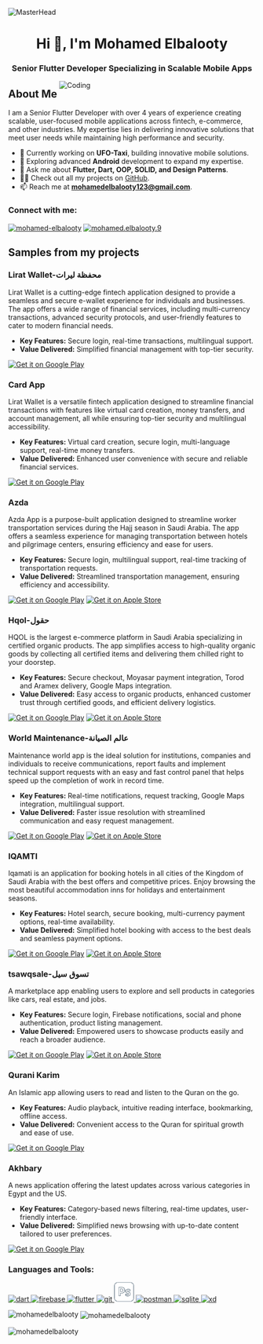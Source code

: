 ![MasterHead](https://1.bp.blogspot.com/-b6bxqJmHSBQ/YCF7iAb1e8I/AAAAAAAAQD4/bjVGymoEwg4HKkjQI04cj9LyYnHS4LhdQCLcBGAsYHQ/s0/new-curriculum-for-android-educators-social-v4.png)
<h1 align="center">Hi 👋, I'm Mohamed Elbalooty</h1>
<h3 align="center">Senior Flutter Developer Specializing in Scalable Mobile Apps</h3>
<img align= "right" alt= "Coding" width= "400" src= "https://miro.medium.com/max/1360/1*IRGHmiGsa16stedQvIaZfw.gif">

## About Me
I am a Senior Flutter Developer with over 4 years of experience creating scalable, user-focused mobile applications across fintech, e-commerce, and other industries. My expertise lies in delivering innovative solutions that meet user needs while maintaining high performance and security.

- 🔭 Currently working on **UFO-Taxi**, building innovative mobile solutions.
- 🌱 Exploring advanced **Android** development to expand my expertise.
- 💬 Ask me about **Flutter, Dart, OOP, SOLID, and Design Patterns**.
- 👨‍💻 Check out all my projects on [GitHub](https://github.com/mohamedelbalooty).
- 📫 Reach me at **mohamedelbalooty123@gmail.com**.

<h3 align="left">Connect with me:</h3>
<p align="left">
<a href="https://linkedin.com/in/mohamed-elbalooty" target="blank"><img align="center" src="https://raw.githubusercontent.com/rahuldkjain/github-profile-readme-generator/master/src/images/icons/Social/linked-in-alt.svg" alt="mohamed-elbalooty" height="30" width="40" /></a>
<a href="https://fb.com/mohamed.elbalooty.9" target="blank"><img align="center" src="https://raw.githubusercontent.com/rahuldkjain/github-profile-readme-generator/master/src/images/icons/Social/facebook.svg" alt="mohamed.elbalooty.9" height="30" width="40" /></a>
</p>

<h2> Samples from my projects </h2>

### Lirat Wallet-محفظة ليرات
Lirat Wallet is a cutting-edge fintech application designed to provide a seamless and secure e-wallet experience for individuals and businesses.
The app offers a wide range of financial services, including multi-currency transactions, advanced security protocols,
and user-friendly features to cater to modern financial needs.
- **Key Features:** Secure login, real-time transactions, multilingual support.
- **Value Delivered:** Simplified financial management with top-tier security.

[<img src="https://user-images.githubusercontent.com/50374022/152713461-d367ec7a-687b-40ca-a881-30e49d69821c.png"
alt='Get it on Google Play'
height="50">](https://play.google.com/store/apps/details?id=store.lirat.paymoney)

### Card App
Lirat Wallet is a versatile fintech application designed to streamline financial transactions with features like virtual card creation,
money transfers, and account management, all while ensuring top-tier security and multilingual accessibility.
- **Key Features:** Virtual card creation, secure login, multi-language support, real-time money transfers.
- **Value Delivered:** Enhanced user convenience with secure and reliable financial services.

[<img src="https://user-images.githubusercontent.com/50374022/152713461-d367ec7a-687b-40ca-a881-30e49d69821c.png"
alt='Get it on Google Play'
height="50">](https://play.google.com/store/apps/details?id=app.carda.app)

### Azda
Azda App is a purpose-built application designed to streamline worker transportation services during the Hajj season in Saudi Arabia.
The app offers a seamless experience for managing transportation between hotels and pilgrimage centers, ensuring efficiency and ease for users.
- **Key Features:** Secure login, multilingual support, real-time tracking of transportation requests.
- **Value Delivered:** Streamlined transportation management, ensuring efficiency and accessibility.

[<img src="https://user-images.githubusercontent.com/50374022/152713461-d367ec7a-687b-40ca-a881-30e49d69821c.png"
alt='Get it on Google Play'
height="50">](https://play.google.com/store/apps/details?id=sa.azda_v2.app) [<img src="https://1000logos.net/wp-content/uploads/2020/08/apple-app-store-logo.jpg"
alt='Get it on Apple Store'
height="50">](https://apps.apple.com/eg/app/azda/id6499463779)

### Hqol-حقول
HQOL is the largest e-commerce platform in Saudi Arabia specializing in certified organic products.
The app simplifies access to high-quality organic goods by collecting all certified items and delivering them chilled right to your doorstep.
- **Key Features:** Secure checkout, Moyasar payment integration, Torod and Aramex delivery, Google Maps integration.
- **Value Delivered:** Easy access to organic products, enhanced customer trust through certified goods, and efficient delivery logistics.

[<img src="https://user-images.githubusercontent.com/50374022/152713461-d367ec7a-687b-40ca-a881-30e49d69821c.png"
alt='Get it on Google Play'
height="50">](https://play.google.com/store/apps/details?id=com.salla.hqolsa) [<img src="https://1000logos.net/wp-content/uploads/2020/08/apple-app-store-logo.jpg"
alt='Get it on Apple Store'
height="50">](https://apps.apple.com/us/app/%D8%AD%D9%82%D9%88%D9%84-hqol/id1507396377)

### World Maintenance-عالم الصيانة
Maintenance world app is the ideal solution for institutions, companies and individuals to receive
communications, report faults and implement technical support requests with an easy and fast control
panel that helps speed up the completion of work in record time.
- **Key Features:** Real-time notifications, request tracking, Google Maps integration, multilingual support.
- **Value Delivered:** Faster issue resolution with streamlined communication and easy request management.

[<img src="https://user-images.githubusercontent.com/50374022/152713461-d367ec7a-687b-40ca-a881-30e49d69821c.png"
alt='Get it on Google Play'
height="50">](https://play.google.com/store/apps/details?id=com.alam_elsianah.alam_elsianah) [<img src="https://1000logos.net/wp-content/uploads/2020/08/apple-app-store-logo.jpg"
alt='Get it on Apple Store'
height="50">](https://apps.apple.com/us/app/maintenance-world-%D8%B9%D8%A7%D9%84%D9%85-%D8%A7%D9%84%D8%B5%D9%8A%D8%A7%D9%86%D8%A9/id1669008282?platform=iphone)

### IQAMTI
Iqamati is an application for booking hotels in all cities of the Kingdom of Saudi Arabia with the best offers
and competitive prices. Enjoy browsing the most beautiful accommodation inns for holidays and
entertainment seasons.
- **Key Features:** Hotel search, secure booking, multi-currency payment options, real-time availability.
- **Value Delivered:** Simplified hotel booking with access to the best deals and seamless payment options.

[<img src="https://user-images.githubusercontent.com/50374022/152713461-d367ec7a-687b-40ca-a881-30e49d69821c.png"
alt='Get it on Google Play'
height="50">](https://play.google.com/store/apps/details?id=com.iqamti_app) [<img src="https://1000logos.net/wp-content/uploads/2020/08/apple-app-store-logo.jpg"
alt='Get it on Apple Store'
height="50">](https://apps.apple.com/br/app/iqamti-%D8%A5%D9%82%D8%A7%D9%85%D8%AA%D9%8A/id1605716549?l=en)

### tsawqsale-تسوق سيل
A marketplace app enabling users to explore and sell products in categories like cars, real estate, and jobs.
- **Key Features:** Secure login, Firebase notifications, social and phone authentication, product listing management.
- **Value Delivered:** Empowered users to showcase products easily and reach a broader audience.

[<img src="https://user-images.githubusercontent.com/50374022/152713461-d367ec7a-687b-40ca-a881-30e49d69821c.png"
alt='Get it on Google Play'
height="50">](https://play.google.com/store/apps/details?id=com.tsawq.sale&hl=ar&gl=US&pli=1) [<img src="https://1000logos.net/wp-content/uploads/2020/08/apple-app-store-logo.jpg"
alt='Get it on Apple Store'
height="50">](https://apps.apple.com/qa/app/%D8%AA%D8%B3%D9%88%D9%82-%D8%B3%D9%8A%D9%84-tsawq-sale/id1588706334)

### Qurani Karim
An Islamic app allowing users to read and listen to the Quran on the go.
- **Key Features:** Audio playback, intuitive reading interface, bookmarking, offline access.
- **Value Delivered:** Convenient access to the Quran for spiritual growth and ease of use.

[<img src="https://user-images.githubusercontent.com/50374022/152713461-d367ec7a-687b-40ca-a881-30e49d69821c.png"
alt='Get it on Google Play'
height="50">](https://play.google.com/store/apps/details?id=com.mohamedElbalooty.qurani_karim)

### Akhbary
A news application offering the latest updates across various categories in Egypt and the US.
- **Key Features:** Category-based news filtering, real-time updates, user-friendly interface.
- **Value Delivered:** Simplified news browsing with up-to-date content tailored to user preferences.

[<img src="https://user-images.githubusercontent.com/50374022/152713461-d367ec7a-687b-40ca-a881-30e49d69821c.png"
alt='Get it on Google Play'
height="50">](https://play.google.com/store/apps/details?id=com.mohamedElbalooty.akhbary)

<h3 align="left">Languages and Tools:</h3>
<p align="left"> <a href="https://dart.dev" target="_blank" rel="noreferrer"> <img src="https://www.vectorlogo.zone/logos/dartlang/dartlang-icon.svg" alt="dart" width="40" height="40"/> </a> <a href="https://firebase.google.com/" target="_blank" rel="noreferrer"> <img src="https://www.vectorlogo.zone/logos/firebase/firebase-icon.svg" alt="firebase" width="40" height="40"/> </a> <a href="https://flutter.dev" target="_blank" rel="noreferrer"> <img src="https://www.vectorlogo.zone/logos/flutterio/flutterio-icon.svg" alt="flutter" width="40" height="40"/> </a> <a href="https://git-scm.com/" target="_blank" rel="noreferrer"> <img src="https://www.vectorlogo.zone/logos/git-scm/git-scm-icon.svg" alt="git" width="40" height="40"/> </a> <a href="https://www.photoshop.com/en" target="_blank" rel="noreferrer"> <img src="https://raw.githubusercontent.com/devicons/devicon/master/icons/photoshop/photoshop-line.svg" alt="photoshop" width="40" height="40"/> </a> <a href="https://postman.com" target="_blank" rel="noreferrer"> <img src="https://www.vectorlogo.zone/logos/getpostman/getpostman-icon.svg" alt="postman" width="40" height="40"/> </a> <a href="https://www.sqlite.org/" target="_blank" rel="noreferrer"> <img src="https://www.vectorlogo.zone/logos/sqlite/sqlite-icon.svg" alt="sqlite" width="40" height="40"/> </a> <a href="https://www.adobe.com/products/xd.html" target="_blank" rel="noreferrer"> <img src="https://cdn.worldvectorlogo.com/logos/adobe-xd.svg" alt="xd" width="40" height="40"/> </a> </p>

<p><img align="left" src="https://github-readme-stats.vercel.app/api/top-langs?username=mohamedelbalooty&show_icons=true&locale=en&layout=compact" alt="mohamedelbalooty" /></p>

<p>&nbsp;<img align="center" src="https://github-readme-stats.vercel.app/api?username=mohamedelbalooty&show_icons=true&locale=en" alt="mohamedelbalooty" /></p>

<p><img align="center" src="https://github-readme-streak-stats.herokuapp.com/?user=mohamedelbalooty&" alt="mohamedelbalooty" /></p>
